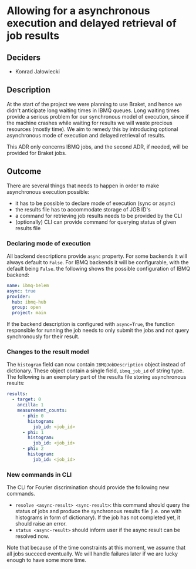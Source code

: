 # Allowing for a asynchronous execution and delayed retrieval of job results

## Deciders

- Konrad Jałowiecki

## Description

At the start of the project we were planning to use Braket, and hence we didn't anticipate long 
waiting times in IBMQ queues. Long waiting times provide a serious problem for our synchronous 
model of execution, since if the machine crashes while waiting for results we will waste 
precious resources (mostly time). We aim to remedy this by introducing optional asynchronous 
mode of execution and delayed retrieval of results.

This ADR only concerns IBMQ jobs, and the second ADR, if needed, will be provided for Braket jobs.

## Outcome

There are several things that needs to happen in order to make asynchronous execution possible:

- it has to be possible to declare mode of execution (sync or async)
- the results file has to accommodate storage of JOB ID's
- a command for retrieving job results needs to be provided by the CLI
- (optionally) CLI can provide command for querying status of given results file

### Declaring mode of execution

All backend descriptions provide `async` property. For some backends it will always default to 
`False`. For IBMQ backends it will be configurable, with the default being `False`. the following 
shows the possible configuration of IBMQ backend:

```yaml
name: ibmq-belem
async: true
provider:
  hub: ibmq-hub
  group: open
  project: main
```

If the backend description is configured with `async=True`, the function responsible for running 
the job needs to only submit the jobs and not query synchronously for their result.

### Changes to the result model

The `histogram` field can now contain `IBMQJobDescription` object instead of dictionary. These 
object contain a single field, `ibmq_job_id` of string type. The following is an exemplary part 
of the results file storing asynchronous results:

```yaml
results:
  - target: 0
    ancilla: 1
    measurement_counts:
      - phi: 0
        histogram:
          job_id: <job_id>
      - phi: 1
        histogram: 
          job_id: <job_id>
      - phi: 2
        histogram:
          job_id: <job_id>
```

### New commands in CLI

The CLI for Fourier discrimination should provide the following new commands.

- `resolve <async-result> <sync-result>`: this command should query the status of jobs and 
  produce the synchronous results file (i.e. one with histograms in form of dictionary). If the 
  job has not completed yet, it should raise an error.
- `status <async-result>` should inform user if the async result can be resolved now.

Note that because of the time constraints at this moment, we assume that all jobs succeed 
eventually. We will handle failures later if we are lucky enough to have some more time.
